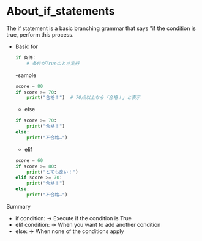 # About_if_statements

The if statement is a basic branching grammar that says "if the condition is true, perform this process.

- Basic for
    ```python
    if 条件:
        # 条件がTrueのとき実行
    ```

    -sample
    ```python
    score = 80
    if score >= 70:
        print("合格！")  # 70点以上なら「合格！」と表示
    ```

    - else
    ```python
    if score >= 70:
        print("合格！")
    else:
        print("不合格…")
    ```

    - elif
    ```python
    score = 60
    if score >= 80:
        print("とても良い！")
    elif score >= 70:
        print("合格！")
    else:
        print("不合格…")
    ```

Summary
- if condition: → Execute if the condition is True
- elif condition: → When you want to add another condition
- else: → When none of the conditions apply


